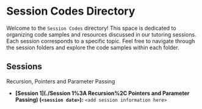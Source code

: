 # Session Codes Directory

Welcome to the `Session Codes` directory! This space is dedicated to organizing code samples and resources discussed in our tutoring sessions. Each session corresponds to a specific topic. Feel free to navigate through the session folders and explore the code samples within each folder.

## Sessions
Recursion, Pointers and Parameter Passing
- **[Session 1](./Session 1%3A Recursion%2C Pointers and Parameter Passing) (`<session date>`):** `<add session information here>`
